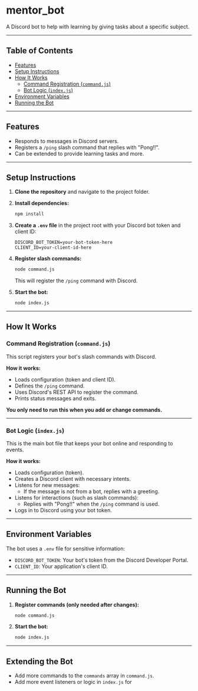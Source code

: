 # mentor_bot

A Discord bot to help with learning by giving tasks about a specific subject.

---

## Table of Contents

- [Features](#features)
- [Setup Instructions](#setup-instructions)
- [How It Works](#how-it-works)
  - [Command Registration (`command.js`)](#command-registration-commandjs)
  - [Bot Logic (`index.js`)](#bot-logic-indexjs)
- [Environment Variables](#environment-variables)
- [Running the Bot](#running-the-bot)

---

## Features

- Responds to messages in Discord servers.
- Registers a `/ping` slash command that replies with "Pong!!".
- Can be extended to provide learning tasks and more.

---

## Setup Instructions

1. **Clone the repository** and navigate to the project folder.

2. **Install dependencies:**
   ```sh
   npm install
   ```

3. **Create a `.env` file** in the project root with your Discord bot token and client ID:
   ```
   DISCORD_BOT_TOKEN=your-bot-token-here
   CLIENT_ID=your-client-id-here
   ```

4. **Register slash commands:**
   ```sh
   node command.js
   ```
   This will register the `/ping` command with Discord.

5. **Start the bot:**
   ```sh
   node index.js
   ```

---

## How It Works

### Command Registration (`command.js`)

This script registers your bot's slash commands with Discord.

**How it works:**
- Loads configuration (token and client ID).
- Defines the `/ping` command.
- Uses Discord's REST API to register the command.
- Prints status messages and exits.

**You only need to run this when you add or change commands.**

---

### Bot Logic (`index.js`)

This is the main bot file that keeps your bot online and responding to events.

**How it works:**
- Loads configuration (token).
- Creates a Discord client with necessary intents.
- Listens for new messages:
  - If the message is not from a bot, replies with a greeting.
- Listens for interactions (such as slash commands):
  - Replies with "Pong!!" when the `/ping` command is used.
- Logs in to Discord using your bot token.

---

## Environment Variables

The bot uses a `.env` file for sensitive information:

- `DISCORD_BOT_TOKEN`: Your bot's token from the Discord Developer Portal.
- `CLIENT_ID`: Your application's client ID.

---

## Running the Bot

1. **Register commands (only needed after changes):**
   ```sh
   node command.js
   ```

2. **Start the bot:**
   ```sh
   node index.js
   ```

---

## Extending the Bot

- Add more commands to the `commands` array in `command.js`.
- Add more event listeners or logic in `index.js` for
